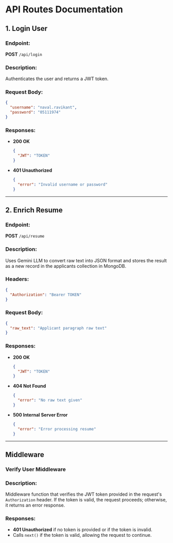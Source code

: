 # API Routes Documentation

## 1. Login User

### Endpoint:

**POST** `/api/login`

### Description:

Authenticates the user and returns a JWT token.

### Request Body:

```json
{
  "username": "naval.ravikant",
  "password": "05111974"
}
```

### Responses:

- **200 OK**
  ```json
  {
    "JWT": "TOKEN"
  }
  ```
- **401 Unauthorized**
  ```json
  {
    "error": "Invalid username or password"
  }
  ```

---

## 2. Enrich Resume

### Endpoint:

**POST** `/api/resume`

### Description:

Uses Gemini LLM to convert raw text into JSON format and stores the result as a new record in the applicants collection in MongoDB.

### Headers:

```json
{
  "Authorization": "Bearer TOKEN"
}
```

### Request Body:

```json
{
  "raw_text": "Applicant paragraph raw text"
}
```

### Responses:

- **200 OK**
  ```json
  {
    "JWT": "TOKEN"
  }
  ```
- **404 Not Found**
  ```json
  {
    "error": "No raw text given"
  }
  ```
- **500 Internal Server Error**
  ```json
  {
    "error": "Error processing resume"
  }
  ```

---

## Middleware

### Verify User Middleware

### Description:

Middleware function that verifies the JWT token provided in the request's `Authorization` header. If the token is valid, the request proceeds; otherwise, it returns an error response.

### Responses:

- **401 Unauthorized** if no token is provided or if the token is invalid.
- Calls `next()` if the token is valid, allowing the request to continue.
